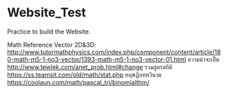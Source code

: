 # Website_Test
 Practice to build the Website.

Math Reference
Vector 2D&3D: http://www.tutormathphysics.com/index.php/component/content/article/180-math-m5-1-no3-vector/1393-math-m5-1-no3-vector-01.html
ความน่าจะเป็น http://www.tewlek.com/anet_prob.html#change
รวมสูตรสถิติ https://ss.teamsit.com/old/math/stat.php
ทฤษฏีบททวินาม https://coolaun.com/math/pascal_tri/binomialthm/